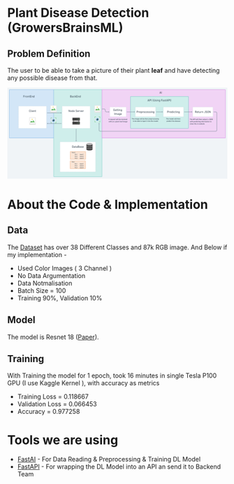 # Plant Disease Detection (GrowersBrainsML)

## Problem Definition

The user to be able to take a picture of their plant **leaf** and have detecting any possible disease from that.


![Graph](./images/graph.png)
 
 # About the Code & Implementation
 
 ## Data  
 The [Dataset](https://www.kaggle.com/vipoooool/new-plant-diseases-dataset) has over 38 Different Classes and 87k RGB image. And Below if my implementation - 
   - Used Color Images ( 3 Channel )
   - No Data Argumentation 
   - Data Notmalisation
   - Batch Size = 100
   - Training 90%, Validation 10%
 
## Model
The model is Resnet 18 ([Paper](https://arxiv.org/abs/1512.03385)). 

## Training 

With Training the model for 1 epoch, took 16 minutes in single Tesla P100 GPU (I use Kaggle Kernel ), with accuracy as metrics

- Training Loss = 0.118667
- Validation Loss = 0.066453
- Accuracy = 0.977258



# Tools we are using

- [FastAI](https://www.fast.ai/)  - For Data Reading & Preprocessing & Training DL Model
- [FastAPI](https://fastapi.tiangolo.com/) - For wrapping the DL Model into an API an send it to Backend Team
